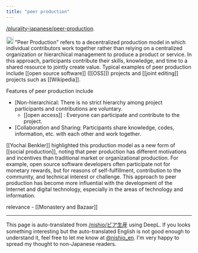 ```yaml
---
title: "peer production"
---
```


[/plurality-japanese/peer-production](https://scrapbox.io/plurality-japanese/peer-production).

<img src='https://scrapbox.io/api/pages/nishio-en/gpt/icon' alt='gpt.icon' height="19.5"/>
"Peer Production" refers to a decentralized production model in which individual contributors work together rather than relying on a centralized organization or hierarchical management to produce a product or service. In this approach, participants contribute their skills, knowledge, and time to a shared resource to jointly create value. Typical examples of peer production include [[open source software]] ([[OSS]]) projects and [[joint editing]] projects such as [[Wikipedia]].

Features of peer production include

- [Non-hierarchical: There is no strict hierarchy among project participants and contributions are voluntary.
    - [[open access]] : Everyone can participate and contribute to the project.
- [Collaboration and Sharing: Participants share knowledge, codes, information, etc. with each other and work together.

[[Yochai Benkler]] highlighted this production model as a new form of [[social production]], noting that peer production has different motivations and incentives than traditional market or organizational production. For example, open source software developers often participate not for monetary rewards, but for reasons of self-fulfillment, contribution to the community, and technical interest or challenge. This approach to peer production has become more influential with the development of the Internet and digital technology, especially in the areas of technology and information.

relevance
    - [[Monastery and Bazaar]]

---
This page is auto-translated from [/nishio/ピア生産](https://scrapbox.io/nishio/ピア生産) using DeepL. If you looks something interesting but the auto-translated English is not good enough to understand it, feel free to let me know at [@nishio_en](https://twitter.com/nishio_en). I'm very happy to spread my thought to non-Japanese readers.